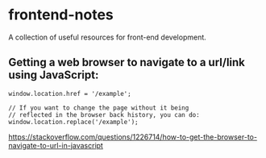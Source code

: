 # frontend-notes

A collection of useful resources for front-end development.

## Getting a web browser to navigate to a url/link using JavaScript:

```
window.location.href = '/example';

// If you want to change the page without it being 
// reflected in the browser back history, you can do:
window.location.replace('/example');
```

https://stackoverflow.com/questions/1226714/how-to-get-the-browser-to-navigate-to-url-in-javascript
